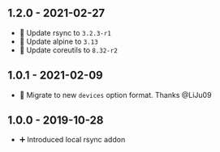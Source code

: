 ## 1.2.0 - 2021-02-27

* 🔼 Update rsync to `3.2.3-r1`
* 🔼 Update alpine to `3.13`
* 🔼 Update coreutils to `8.32-r2`


## 1.0.1 - 2021-02-09

* 🔨 Migrate to new `devices` option format. Thanks @LiJu09


## 1.0.0 - 2019-10-28

* ➕ Introduced local rsync addon
